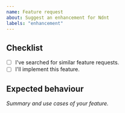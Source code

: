```yaml
---
name: Feature request
about: Suggest an enhancement for Ndnt
labels: "enhancement"
---
```


## Checklist

- [ ] I've searched for similar feature requests.
- [ ] I'll implement this feature.

## Expected behaviour

*Summary and use cases of your feature.*
